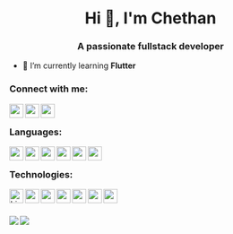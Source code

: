 <h1 align="center">Hi 👋, I'm Chethan</h1>
<h3 align="center">A passionate fullstack developer</h3>

- 🌱 I’m currently learning **Flutter**

<h3 align="left">Connect with me:</h3>
<a href="mailto:chethanpoojary170@gmail.com">
  <img align="left" width="25" src="https://cdn.jsdelivr.net/npm/simple-icons@v3/icons/gmail.svg">
</a>
<a href="https://www.linkedin.com/in/chethan-n-72a4b919b/">
  <img align="left" width="25" src="https://cdn.jsdelivr.net/npm/simple-icons@v3/icons/linkedin.svg">
</a>
<a href="https://www.linkedin.com/in/chethan-n-72a4b919b/">
  <img align="left" width="25" src="https://cdn.jsdelivr.net/npm/simple-icons@v3/icons/dev-dot-to.svg">
</a>
<br />

<h3 align="left">Languages:</h3>
<a href="#" title="Bootstrap">
  <img align="left" width="25" src="https://cdn.jsdelivr.net/npm/simple-icons@3.13.0/icons/html5.svg">
</a>
<img align="left" width="25" src="https://cdn.jsdelivr.net/npm/simple-icons@3.13.0/icons/css3.svg">
<img align="left" width="25" src="https://cdn.jsdelivr.net/npm/simple-icons@3.13.0/icons/javascript.svg">
<img align="left" width="25" src="https://cdn.jsdelivr.net/npm/simple-icons@3.13.0/icons/php.svg">
<img align="left" width="25" src="https://cdn.jsdelivr.net/npm/simple-icons@3.13.0/icons/dart.svg">
<img align="left" width="25" src="https://cdn.jsdelivr.net/npm/simple-icons@3.13.0/icons/java.svg">
<br/>
<h3 align="left">Technologies:</h3>
<img align="left" width="25" alt="hi" src="https://cdn.jsdelivr.net/npm/simple-icons@3.13.0/icons/node-dot-js.svg">
<img align="left" width="25" src="https://cdn.jsdelivr.net/npm/svg-icon@0.8.2/dist/svg/dev/react.svg">
<img align="left" width="25" src="https://cdn.jsdelivr.net/npm/simple-icons@3.13.0/icons/flutter.svg">
<img align="left" width="25" src="https://cdn.jsdelivr.net/npm/simple-icons@3.13.0/icons/codeigniter.svg">
<img align="left" width="25" src="https://cdn.jsdelivr.net/npm/simple-icons@3.13.0/icons/django.svg">
<img align="left" width="25" src="https://cdn.jsdelivr.net/npm/simple-icons@3.13.0/icons/mongodb.svg">
<img align="left" width="25" src="https://cdn.jsdelivr.net/npm/simple-icons@3.13.0/icons/firebase.svg">

<br /><br />

<!--   ![GitHub stats](https://github-readme-stats.vercel.app/api?username=Chethan-170&show_icons=true&theme=tokyonight)
  ![Top Langs](https://github-readme-stats.vercel.app/api/top-langs/?username=Chethan-170&theme=tokyonight) -->

<div>
<a href="https://readme-stats-cfgj2cxdy.vercel.app/api?username=Chethan-170&count_private=true&show_icons=true&theme=tokyonight">
  <img  align="left" src="https://readme-stats-cfgj2cxdy.vercel.app/api?username=Chethan-170&count_private=true&show_icons=true&theme=tokyonight" />
</a>
<a href="https://readme-stats-cfgj2cxdy.vercel.app/api/top-langs/?username=Chethan-170&hide=php&theme=tokyonight">
  <img align="left" src="https://readme-stats-cfgj2cxdy.vercel.app/api/top-langs/?username=Chethan-170&hide=php&theme=tokyonight" />
</a>
</div>
